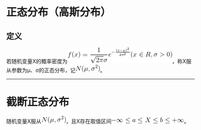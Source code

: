 # 正态分布（高斯分布）

## 定义
若随机变量X的概率密度为![f(x)=\frac{1}{\sqrt{2\pi}\sigma}e^{-\frac{(x-\mu)^2}{2\sigma^2}}(x\in R,\sigma>0)](1.gif)，称X服从参数为μ、σ的正态分布，记![N(\mu,\sigma^2)](2.gif)。

---

# 截断正态分布
随机变量X服从![N(\mu,\sigma^2)](3.gif)，且X存在取值区间![-\infty\leq a\leq X\leq b\leq+\infty](4.gif)。
